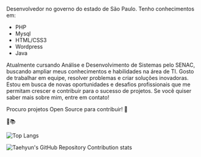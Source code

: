 Desenvolvedor no governo do estado de São Paulo. Tenho conhecimentos em:
 - PHP 
 - Mysql 
 - HTML/CSS3 
 - Wordpress 
 - Java
 
Atualmente cursando Análise e Desenvolvimento de Sistemas pelo SENAC, buscando ampliar meus conhecimentos e habilidades na área de TI. Gosto de trabalhar em equipe, resolver problemas e criar soluções inovadoras. Estou em busca de novas oportunidades e desafios profissionais que me permitam crescer e contribuir para o sucesso de projetos. Se você quiser saber mais sobre mim, entre em contato!

Procuro projetos Open Source para contribuir! 🐧

👮:books:

![Top Langs](https://github-readme-stats.vercel.app/api/top-langs/?username=Vinicius149&layout=compact)

![Taehyun's GitHub Repository Contribution stats](https://github-contributor-stats.vercel.app/api?username=Vinicius149)
